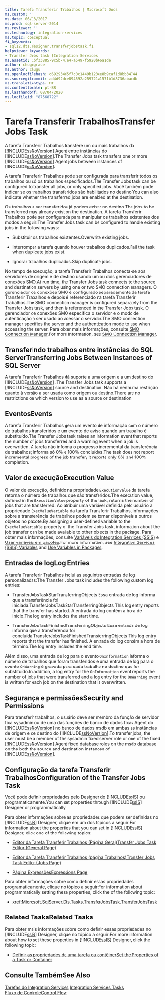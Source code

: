 ```yaml
---
title: Tarefa Transferir Trabalhos | Microsoft Docs
ms.custom: ''
ms.date: 06/13/2017
ms.prod: sql-server-2014
ms.reviewer: ''
ms.technology: integration-services
ms.topic: conceptual
f1_keywords:
- sql12.dts.designer.transferjobstask.f1
helpviewer_keywords:
- Transfer Jobs task [Integration Services]
ms.assetid: 1bf33885-9c5b-47e4-a549-f5920b66a1de
author: chugugrace
ms.author: chugu
ms.openlocfilehash: d692934d5f7c8c1449b123ee8b9caf1d8bb34744
ms.sourcegitcommit: ad4d92dce894592a259721a1571b1d8736abacdb
ms.translationtype: MT
ms.contentlocale: pt-BR
ms.lasthandoff: 08/04/2020
ms.locfileid: "87568722"
---
```

# <a name="transfer-jobs-task"></a><span data-ttu-id="5151d-102">Tarefa Transferir Trabalhos</span><span class="sxs-lookup"><span data-stu-id="5151d-102">Transfer Jobs Task</span></span>
  <span data-ttu-id="5151d-103">A tarefa Transferir Trabalhos transfere um ou mais trabalhos do [!INCLUDE[ssNoVersion](../../includes/ssnoversion-md.md)] Agent entre instâncias do [!INCLUDE[ssNoVersion](../../includes/ssnoversion-md.md)].</span><span class="sxs-lookup"><span data-stu-id="5151d-103">The Transfer Jobs task transfers one or more [!INCLUDE[ssNoVersion](../../includes/ssnoversion-md.md)] Agent jobs between instances of [!INCLUDE[ssNoVersion](../../includes/ssnoversion-md.md)].</span></span>  
  
 <span data-ttu-id="5151d-104">A tarefa Transferir Trabalhos pode ser configurada para transferir todos os trabalhos ou só os trabalhos especificados.</span><span class="sxs-lookup"><span data-stu-id="5151d-104">The Transfer Jobs task can be configured to transfer all jobs, or only specified jobs.</span></span> <span data-ttu-id="5151d-105">Você também pode indicar se os trabalhos transferidos são habilitados no destino.</span><span class="sxs-lookup"><span data-stu-id="5151d-105">You can also indicate whether the transferred jobs are enabled at the destination.</span></span>  
  
 <span data-ttu-id="5151d-106">Os trabalhos a ser transferidos já podem existir no destino.</span><span class="sxs-lookup"><span data-stu-id="5151d-106">The jobs to be transferred may already exist on the destination.</span></span> <span data-ttu-id="5151d-107">A tarefa Transferir Trabalhos pode ser configurada para manipular os trabalhos existentes dos modos a seguir:</span><span class="sxs-lookup"><span data-stu-id="5151d-107">The Transfer Jobs task can be configured to handle existing jobs in the following ways:</span></span>  
  
-   <span data-ttu-id="5151d-108">Substituir os trabalhos existentes.</span><span class="sxs-lookup"><span data-stu-id="5151d-108">Overwrite existing jobs.</span></span>  
  
-   <span data-ttu-id="5151d-109">Interromper a tarefa quando houver trabalhos duplicados.</span><span class="sxs-lookup"><span data-stu-id="5151d-109">Fail the task when duplicate jobs exist.</span></span>  
  
-   <span data-ttu-id="5151d-110">Ignorar trabalhos duplicados.</span><span class="sxs-lookup"><span data-stu-id="5151d-110">Skip duplicate jobs.</span></span>  
  
 <span data-ttu-id="5151d-111">No tempo de execução, a tarefa Transferir Trabalhos conecta-se aos servidores de origem e de destino usando um ou dois gerenciadores de conexões SMO.</span><span class="sxs-lookup"><span data-stu-id="5151d-111">At run time, the Transfer Jobs task connects to the source and destination servers by using one or two SMO connection managers.</span></span> <span data-ttu-id="5151d-112">O gerenciador de conexões SMO é configurado separadamente da tarefa Transferir Trabalhos e depois é referenciado na tarefa Transferir Trabalhos.</span><span class="sxs-lookup"><span data-stu-id="5151d-112">The SMO connection manager is configured separately from the Transfer Jobs task, and then is referenced in the Transfer Jobs task.</span></span> <span data-ttu-id="5151d-113">O gerenciador de conexões SMO especifica o servidor e o modo de autenticação a ser usado ao acessar o servidor.</span><span class="sxs-lookup"><span data-stu-id="5151d-113">The SMO connection manager specifies the server and the authentication mode to use when accessing the server.</span></span> <span data-ttu-id="5151d-114">Para obter mais informações, consulte [SMO Connection Manager](../connection-manager/smo-connection-manager.md).</span><span class="sxs-lookup"><span data-stu-id="5151d-114">For more information, see [SMO Connection Manager](../connection-manager/smo-connection-manager.md).</span></span>  
  
## <a name="transferring-jobs-between-instances-of-sql-server"></a><span data-ttu-id="5151d-115">Transferindo trabalhos entre instâncias do SQL Server</span><span class="sxs-lookup"><span data-stu-id="5151d-115">Transferring Jobs Between Instances of SQL Server</span></span>  
 <span data-ttu-id="5151d-116">A tarefa Transferir Trabalhos dá suporte a uma origem e a um destino do [!INCLUDE[ssNoVersion](../../includes/ssnoversion-md.md)] .</span><span class="sxs-lookup"><span data-stu-id="5151d-116">The Transfer Jobs task supports a [!INCLUDE[ssNoVersion](../../includes/ssnoversion-md.md)] source and destination.</span></span> <span data-ttu-id="5151d-117">Não há nenhuma restrição quanto à versão a ser usada como origem ou destino.</span><span class="sxs-lookup"><span data-stu-id="5151d-117">There are no restrictions on which version to use as a source or destination.</span></span>  
  
## <a name="events"></a><span data-ttu-id="5151d-118">Eventos</span><span class="sxs-lookup"><span data-stu-id="5151d-118">Events</span></span>  
 <span data-ttu-id="5151d-119">A tarefa Transferir Trabalhos gera um evento de informação com o número de trabalhos transferidos e um evento de aviso quando um trabalho é substituído.</span><span class="sxs-lookup"><span data-stu-id="5151d-119">The Transfer Jobs task raises an information event that reports the number of jobs transferred and a warning event when a job is overwritten.</span></span> <span data-ttu-id="5151d-120">A tarefa não informa o progresso incremental da transferência de trabalhos; informa só 0% e 100% concluídos.</span><span class="sxs-lookup"><span data-stu-id="5151d-120">The task does not report incremental progress of the job transfer; it reports only 0% and 100% completion.</span></span>  
  
## <a name="execution-value"></a><span data-ttu-id="5151d-121">Valor de execução</span><span class="sxs-lookup"><span data-stu-id="5151d-121">Execution Value</span></span>  
 <span data-ttu-id="5151d-122">O valor de execução, definido na propriedade `ExecutionValue` da tarefa retorna o número de trabalhos que são transferidos.</span><span class="sxs-lookup"><span data-stu-id="5151d-122">The execution value, defined in the `ExecutionValue` property of the task, returns the number of jobs that are transferred.</span></span> <span data-ttu-id="5151d-123">Ao atribuir uma variável definida pelo usuário à propriedade `ExecValueVariable` da tarefa Transferir Trabalhos, informações sobre a transferência de trabalhos podem se tornar disponíveis a outros objetos no pacote.</span><span class="sxs-lookup"><span data-stu-id="5151d-123">By assigning a user-defined variable to the `ExecValueVariable` property of the Transfer Jobs task, information about the job transfer can be made available to other objects in the package.</span></span> <span data-ttu-id="5151d-124">Para obter mais informações, consulte [Variáveis do Integration Services &#40;SSIS&#41;](../integration-services-ssis-variables.md) e [Usar variáveis em pacotes](../use-variables-in-packages.md).</span><span class="sxs-lookup"><span data-stu-id="5151d-124">For more information, see [Integration Services &#40;SSIS&#41; Variables](../integration-services-ssis-variables.md) and [Use Variables in Packages](../use-variables-in-packages.md).</span></span>  
  
## <a name="log-entries"></a><span data-ttu-id="5151d-125">Entradas de log</span><span class="sxs-lookup"><span data-stu-id="5151d-125">Log Entries</span></span>  
 <span data-ttu-id="5151d-126">A tarefa Transferir Trabalhos inclui as seguintes entradas de log personalizadas:</span><span class="sxs-lookup"><span data-stu-id="5151d-126">The Transfer Jobs task includes the following custom log entries:</span></span>  
  
-   <span data-ttu-id="5151d-127">TransferJobsTaskStarTransferringObjects   Essa entrada de log informa que a transferência foi iniciada.</span><span class="sxs-lookup"><span data-stu-id="5151d-127">TransferJobsTaskStarTransferringObjects   This log entry reports that the transfer has started.</span></span> <span data-ttu-id="5151d-128">A entrada do log contém a hora de início.</span><span class="sxs-lookup"><span data-stu-id="5151d-128">The log entry includes the start time.</span></span>  
  
-   <span data-ttu-id="5151d-129">TransferJobsTaskFinishedTransferringObjects    Essa entrada de log informa que a transferência foi concluída.</span><span class="sxs-lookup"><span data-stu-id="5151d-129">TransferJobsTaskFinishedTransferringObjects    This log entry reports that the transfer has finished.</span></span> <span data-ttu-id="5151d-130">A entrada do log contém a hora de término.</span><span class="sxs-lookup"><span data-stu-id="5151d-130">The log entry includes the end time.</span></span>  
  
 <span data-ttu-id="5151d-131">Além disso, uma entrada de log para o evento `OnInformation` informa o número de trabalhos que foram transferidos e uma entrada de log para o evento `OnWarning` é gravada para cada trabalho no destino que for substituído.</span><span class="sxs-lookup"><span data-stu-id="5151d-131">In addition, a log entry for the `OnInformation` event reports the number of jobs that were transferred and a log entry for the `OnWarning` event is written for each job on the destination that is overwritten.</span></span>  
  
## <a name="security-and-permissions"></a><span data-ttu-id="5151d-132">Segurança e permissões</span><span class="sxs-lookup"><span data-stu-id="5151d-132">Security and Permissions</span></span>  
 <span data-ttu-id="5151d-133">Para transferir trabalhos, o usuário deve ser membro da função de servidor fixa sysadmin ou de uma das funções de banco de dados fixas Agent do [!INCLUDE[ssNoVersion](../../includes/ssnoversion-md.md)] no banco de dados msdb em ambas as instâncias de origem e de destino do [!INCLUDE[ssNoVersion](../../includes/ssnoversion-md.md)].</span><span class="sxs-lookup"><span data-stu-id="5151d-133">To transfer jobs, the user must be a member of the sysadmin fixed server role or one of the fixed [!INCLUDE[ssNoVersion](../../includes/ssnoversion-md.md)] Agent fixed database roles on the msdb database on the both the source and destination instances of [!INCLUDE[ssNoVersion](../../includes/ssnoversion-md.md)].</span></span>  
  
## <a name="configuration-of-the-transfer-jobs-task"></a><span data-ttu-id="5151d-134">Configuração da tarefa Transferir Trabalhos</span><span class="sxs-lookup"><span data-stu-id="5151d-134">Configuration of the Transfer Jobs Task</span></span>  
 <span data-ttu-id="5151d-135">Você pode definir propriedades pelo Designer do [!INCLUDE[ssIS](../../includes/ssis-md.md)] ou programaticamente.</span><span class="sxs-lookup"><span data-stu-id="5151d-135">You can set properties through [!INCLUDE[ssIS](../../includes/ssis-md.md)] Designer or programmatically.</span></span>  
  
 <span data-ttu-id="5151d-136">Para obter informações sobre as propriedades que podem ser definidas no [!INCLUDE[ssIS](../../includes/ssis-md.md)] Designer, clique em um dos tópicos a seguir:</span><span class="sxs-lookup"><span data-stu-id="5151d-136">For information about the properties that you can set in [!INCLUDE[ssIS](../../includes/ssis-md.md)] Designer, click one of the following topics:</span></span>  
  
-   [<span data-ttu-id="5151d-137">Editor da Tarefa Transferir Trabalhos &#40;Página Geral&#41;</span><span class="sxs-lookup"><span data-stu-id="5151d-137">Transfer Jobs Task Editor &#40;General Page&#41;</span></span>](../general-page-of-integration-services-designers-options.md)  
  
-   [<span data-ttu-id="5151d-138">Editor da Tarefa Transferir Trabalhos &#40;página Trabalhos&#41;</span><span class="sxs-lookup"><span data-stu-id="5151d-138">Transfer Jobs Task Editor &#40;Jobs Page&#41;</span></span>](../transfer-jobs-task-editor-jobs-page.md)  
  
-   [<span data-ttu-id="5151d-139">Página Expressões</span><span class="sxs-lookup"><span data-stu-id="5151d-139">Expressions Page</span></span>](../expressions/expressions-page.md)  
  
 <span data-ttu-id="5151d-140">Para obter informações sobre como definir essas propriedades programaticamente, clique no tópico a seguir:</span><span class="sxs-lookup"><span data-stu-id="5151d-140">For information about programmatically setting these properties, click the of the following topic:</span></span>  
  
-   <xref:Microsoft.SqlServer.Dts.Tasks.TransferJobsTask.TransferJobsTask>  
  
## <a name="related-tasks"></a><span data-ttu-id="5151d-141">Related Tasks</span><span class="sxs-lookup"><span data-stu-id="5151d-141">Related Tasks</span></span>  
 <span data-ttu-id="5151d-142">Para obter mais informações sobre como definir essas propriedades no [!INCLUDE[ssIS](../../includes/ssis-md.md)] Designer, clique no tópico a seguir:</span><span class="sxs-lookup"><span data-stu-id="5151d-142">For more information about how to set these properties in [!INCLUDE[ssIS](../../includes/ssis-md.md)] Designer, click the following topic:</span></span>  
  
-   [<span data-ttu-id="5151d-143">Definir as propriedades de uma tarefa ou contêiner</span><span class="sxs-lookup"><span data-stu-id="5151d-143">Set the Properties of a Task or Container</span></span>](../set-the-properties-of-a-task-or-container.md)  
  
## <a name="see-also"></a><span data-ttu-id="5151d-144">Consulte Também</span><span class="sxs-lookup"><span data-stu-id="5151d-144">See Also</span></span>  
 <span data-ttu-id="5151d-145">[Tarefas do Integration Services](integration-services-tasks.md) </span><span class="sxs-lookup"><span data-stu-id="5151d-145">[Integration Services Tasks](integration-services-tasks.md) </span></span>  
 [<span data-ttu-id="5151d-146">Fluxo de Controle</span><span class="sxs-lookup"><span data-stu-id="5151d-146">Control Flow</span></span>](control-flow.md)  
  
  
